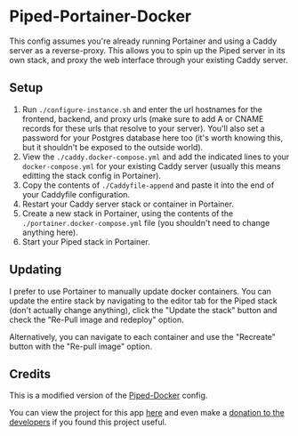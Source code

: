 # Piped-Portainer-Docker

This config assumes you're already running Portainer and using a Caddy server as a reverse-proxy. This allows you to spin up the Piped server in its own stack, and proxy the web interface through your existing Caddy server.

## Setup

1. Run `./configure-instance.sh` and enter the url hostnames for the frontend, backend, and proxy urls (make sure to add A or CNAME records for these urls that resolve to your server). You'll also set a password for your Postgres database here too (it's worth knowing this, but it shouldn't be exposed to the outside world).
2. View the `./caddy.docker-compose.yml` and add the indicated lines to your `docker-compose.yml` for your existing Caddy server (usually this means editting the stack config in Portainer).
3. Copy the contents of `./Caddyfile-append` and paste it into the end of your Caddyfile configuration.
4. Restart your Caddy server stack or container in Portainer.
5. Create a new stack in Portainer, using the contents of the `./portainer.docker-compose.yml` file (you shouldn't need to change anything here).
6. Start your Piped stack in Portainer.

## Updating

I prefer to use Portainer to manually update docker containers. You can update the entire stack by navigating to the editor tab for the Piped stack (don't actually change anything), click the "Update the stack" button and check the "Re-Pull image and redeploy" option.

Alternatively, you can navigate to each container and use the "Recreate" button with the "Re-pull image" option.

## Credits

This is a modified version of the [Piped-Docker](https://github.com/TeamPiped/Piped-Docker) config.

You can view the project for this app [here](https://github.com/TeamPiped/Piped) and even make a [donation to the developers](https://github.com/TeamPiped/Piped#donations) if you found this project useful.
